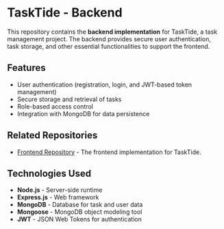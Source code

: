 # TaskTide - Backend

This repository contains the **backend implementation** for TaskTide, a task management project. The backend provides secure user authentication, task storage, and other essential functionalities to support the frontend.

## Features

- User authentication (registration, login, and JWT-based token management)
- Secure storage and retrieval of tasks
- Role-based access control
- Integration with MongoDB for data persistence

## Related Repositories

- [Frontend Repository](https://github.com/pedroGonzalezD/ToDo) - The frontend implementation for TaskTide.

## Technologies Used

- **Node.js** - Server-side runtime
- **Express.js** - Web framework
- **MongoDB** - Database for task and user data
- **Mongoose** - MongoDB object modeling tool
- **JWT** - JSON Web Tokens for authentication
